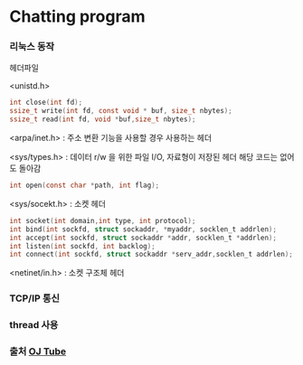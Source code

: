 # Chatting program

### 리눅스 동작

헤더파일

<unistd.h>

```c
int close(int fd);
ssize_t write(int fd, const void * buf, size_t nbytes);
ssize_t read(int fd, void *buf,size_t nbytes);
```

<arpa/inet.h> : 주소 변환 기능을 사용할 경우 사용하는 헤더

<sys/types.h> : 데이터 r/w 을 위한 파일 I/O, 자료형이 저장된 헤더
해당 코드는 없어도 돌아감

```c
int open(const char *path, int flag);
```

<sys/socekt.h> : 소켓 헤더

```c
int socket(int domain,int type, int protocol);
int bind(int sockfd, struct sockaddr, *myaddr, socklen_t addrlen);
int accept(int sockfd, struct sockaddr *addr, socklen_t *addrlen);
int listen(int sockfd, int backlog);
int connect(int sockfd, struct sockaddr *serv_addr,socklen_t addrlen);
```

<netinet/in.h> : 소켓 구조체 헤더

### TCP/IP 통신

### thread 사용

### 출처 [OJ Tube](https://www.youtube.com/watch?v=GLMNFOCiGSU&list=PLz--ENLG_8TMdMJIwyqDIpcEOysvNoonf&index=22)
